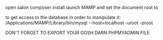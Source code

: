 



open salon
composer install
launch MAMP and set the document root to









to get access to the database in order to manipulate it: /Applications/MAMP/Library/bin/mysql --host=localhost -uroot -proot



DON'T FORGET TO EXPORT YOUR GOSH DARN PHPMYADMIN FILE
